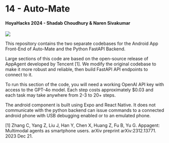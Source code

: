 # 14 - Auto-Mate

#### HoyaHacks 2024 - Shadab Choudhury & Naren Sivakumar

<img src="https://d112y698adiu2z.cloudfront.net/photos/production/software_photos/003/234/998/datas/gallery.jpg">

This repository contains the two separate codebases for the Android App Front-End of Auto-Mate and the Python FastAPI Backend.

Large sections of this code are based on the open-source release of AppAgent developed by Tencent [1]. We modify the original codebase to make it more robust and reliable, 
then build FastAPI API endpoints to connect to it.

To run this section of the code, you will need a working OpenAI API key with access to the GPT-4o model. Each step costs approximately $0.03 and each task may take anywhere from 2-3 to 20+ steps.

The android component is built using Expo and React Native. It does not communicate with the python backend can issue commands to a connected android phone with USB debugging enabled or to an emulated phone.






[1] Zhang C, Yang Z, Liu J, Han Y, Chen X, Huang Z, Fu B, Yu G. Appagent: Multimodal agents as smartphone users. arXiv preprint arXiv:2312.13771. 2023 Dec 21.
